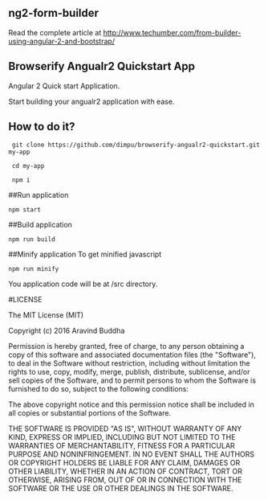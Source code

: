 ## ng2-form-builder

Read the complete article at http://www.techumber.com/from-builder-using-angular-2-and-bootstrap/



## Browserify Angualr2 Quickstart App

Angular 2 Quick start Application. 

Start building your angualr2 application with ease.

## How to do it?

```shell 
 git clone https://github.com/dimpu/browserify-angualr2-quickstart.git my-app
 
 cd my-app
 
 npm i
```

##Run application

```shell 
npm start
```

##Build application

```shell 
npm run build
```


##Minify application
To get minified javascript
```shell 
npm run minify
```



You application code will be at /src directory.



#LICENSE

The MIT License (MIT)

Copyright (c) 2016 Aravind Buddha

Permission is hereby granted, free of charge, to any person obtaining a copy
of this software and associated documentation files (the "Software"), to deal
in the Software without restriction, including without limitation the rights
to use, copy, modify, merge, publish, distribute, sublicense, and/or sell
copies of the Software, and to permit persons to whom the Software is
furnished to do so, subject to the following conditions:

The above copyright notice and this permission notice shall be included in all
copies or substantial portions of the Software.

THE SOFTWARE IS PROVIDED "AS IS", WITHOUT WARRANTY OF ANY KIND, EXPRESS OR
IMPLIED, INCLUDING BUT NOT LIMITED TO THE WARRANTIES OF MERCHANTABILITY,
FITNESS FOR A PARTICULAR PURPOSE AND NONINFRINGEMENT. IN NO EVENT SHALL THE
AUTHORS OR COPYRIGHT HOLDERS BE LIABLE FOR ANY CLAIM, DAMAGES OR OTHER
LIABILITY, WHETHER IN AN ACTION OF CONTRACT, TORT OR OTHERWISE, ARISING FROM,
OUT OF OR IN CONNECTION WITH THE SOFTWARE OR THE USE OR OTHER DEALINGS IN THE
SOFTWARE.